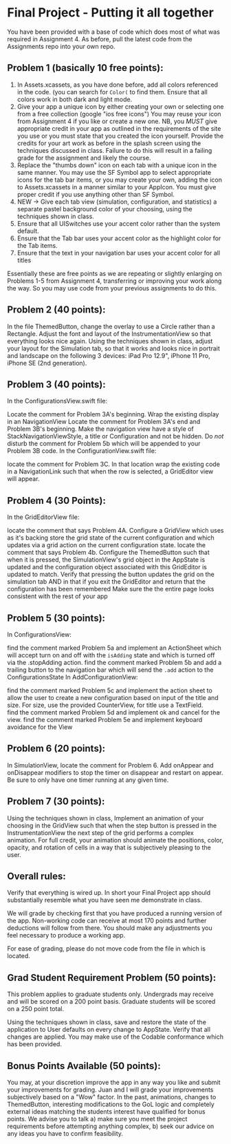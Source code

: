 # Final Project - Putting it all together

You have been provided with a base of code which does most of what was required in Assignment 4\. As before, pull the latest code from the Assignments repo into your own repo.

## Problem 1 (basically 10 free points):

1. In Assets.xcassets, as you have done before, add all colors referenced in the code. (you can search for `Color(` to find them. Ensure that all colors work in both dark and light mode.
2. Give your app a unique icon by either creating your own or selecting one from a free collection (google "ios free icons") You may reuse your icon from Assignment 4 if you like or create a new one. NB, you _MUST_ give appropriate credit in your app as outlined in the requirements of the site you use or you must state that you created the icon yourself. Provide the credits for your art work as before in the splash screen using the techniques discussed in class. Failure to do this will result in a failing grade for the assignment and likely the course.
3. Replace the "thumbs down" icon on each tab with a unique icon in the same manner. You may use the SF Symbol app to select appropriate icons for the tab bar items, or you may create your own, adding the icon to Assets.xcassets in a manner similar to your AppIcon. You must give proper credit if you use anything other than SF Symbol.
4. NEW -> Give each tab view (simulation, configuration, and statistics) a separate pastel background color of your choosing, using the techniques shown in class.
5. Ensure that all UISwitches use your accent color rather than the system default.
6. Ensure that the Tab bar uses your accent color as the highlight color for the Tab items.
7. Ensure that the text in your navigation bar uses your accent color for all titles

Essentially these are free points as we are repeating or slightly enlarging on Problems 1-5 from Assignment 4, transferring or improving your work along the way. So you may use code from your previous assignments to do this.

## Problem 2 (40 points):

In the file ThemedButton, change the overlay to use a Circle rather than a Rectangle. Adjust the font and layout of the InstrumentationView so that everything looks nice again. Using the techniques shown in class, adjust your layout for the Simulation tab, so that it works and looks nice in portrait and landscape on the following 3 devices: iPad Pro 12.9", iPhone 11 Pro, iPhone SE (2nd generation).

## Problem 3 (40 points):

In the ConfigurationsView.swift file:

Locate the comment for Problem 3A's beginning. Wrap the existing display in an NavigationView Locate the comment for Problem 3A's end and Problem 3B's beginning. Make the navigation view have a style of StackNavigationViewStyle, a title or Configuration and not be hidden. Do _not_ disturb the comment for Problem 5b which will be appended to your Problem 3B code. In the ConfigurationView.swift file:

locate the comment for Problem 3C. In that location wrap the existing code in a NavigationLink such that when the row is selected, a GridEditor view will appear.

## Problem 4 (30 Points):

In the GridEditorView file:

locate the comment that says Problem 4A. Configure a GridView which uses as it's backing store the grid state of the current configuration and which updates via a grid action on the current configuration state. locate the comment that says Problem 4b. Configure the ThemedButton such that when it is pressed, the SimulationView's grid object in the AppState is updated and the configuration object associated with this GridEditor is updated to match. Verify that pressing the button updates the grid on the simulation tab AND in that if you exit the GridEditor and return that the configuration has been remembered Make sure the the entire page looks consistent with the rest of your app

## Problem 5 (30 points):

In ConfigurationsView:

find the comment marked Problem 5a and implement an ActionSheet which will accept turn on and off with the `isAdding` state and which is turned off via the .stopAdding action. find the comment marked Problem 5b and add a trailing button to the navigation bar which will send the `.add` action to the ConfigurationsState In AddConfigurationView:

find the comment marked Problem 5c and implement the action sheet to allow the user to create a new configuration based on input of the title and size. For size, use the provided CounterView, for title use a TextField.<br>
find the comment marked Problem 5d and implement ok and cancel for the view. find the comment marked Problem 5e and implement keyboard avoidance for the View

## Problem 6 (20 points):

In SimulationView, locate the comment for Problem 6\. Add onAppear and onDisappear modifiers to stop the timer on disappear and restart on appear. Be sure to only have one timer running at any given time.

## Problem 7 (30 points):

Using the techniques shown in class, Implement an animation of your choosing in the GridView such that when the step button is pressed in the InstrumentationView the next step of the grid performs a complex animation. For full credit, your animation should animate the positions, color, opacity, and rotation of cells in a way that is subjectively pleasing to the user.

## Overall rules:

Verify that everything is wired up. In short your Final Project app should substantially resemble what you have seen me demonstrate in class.

We will grade by checking first that you have produced a running version of the app. Non-working code can receive at most 170 points and further deductions will follow from there. You should make any adjustments you feel necessary to produce a working app.

For ease of grading, please do not move code from the file in which is located.

## Grad Student Requirement Problem (50 points):

This problem applies to graduate students only. Undergrads may receive and will be scored on a 200 point basis. Graduate students will be scored on a 250 point total.

Using the techniques shown in class, save and restore the state of the application to User defaults on every change to AppState. Verify that all changes are applied. You may make use of the Codable conformance which has been provided.

## Bonus Points Available (50 points):

You may, at your discretion improve the app in any way you like and submit your improvements for grading. Juan and I will grade your improvements subjectively based on a "Wow" factor. In the past, animations, changes to ThemedButton, interesting modifications to the GoL logic and completely external ideas matching the students interest have qualified for bonus points. We advise you to talk a) make sure you meet the project requirements before attempting anything complex, b) seek our advice on any ideas you have to confirm feasibility.
